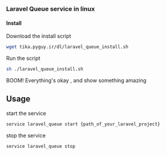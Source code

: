 ### Laravel Queue service in linux

#### Install

Download the install script
```bash
wget tika.pyguy.ir/dl/laravel_queue_install.sh
```

Run the script
```bash
sh ./laravel_queue_install.sh
```

BOOM! Everything's okay , and show something amazing

## Usage
start the service

```bash
service laravel_queue start {path_of_your_laravel_project}
```

stop the service

```bash
service laravel_queue stop
```